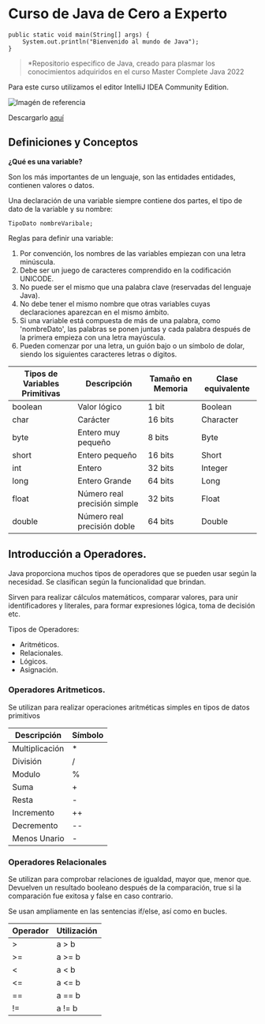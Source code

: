 # Curso de Java de Cero a Experto

    public static void main(String[] args) {  
	    System.out.println("Bienvenido al mundo de Java");
    }

> *Repositorio especifico de Java, creado para plasmar los conocimientos adquiridos en el curso Master Complete Java 2022

Para este curso utilizamos el editor IntelliJ IDEA Community Edition.

![Imagén de referencia](https://upload.wikimedia.org/wikipedia/commons/thumb/9/9c/IntelliJ_IDEA_Icon.svg/100px-IntelliJ_IDEA_Icon.svg.png)

Descargarlo [aquí](https://www.jetbrains.com/es-es/idea/)


## Definiciones y Conceptos

**¿Qué es una variable?**

Son los más importantes de un lenguaje, son las entidades entidades, contienen valores o datos.

Una declaración de una variable siempre contiene dos partes, el tipo de dato de la variable y su nombre:

    TipoDato nombreVaribale;

Reglas para definir una variable: 

 1. Por convención, los nombres de las variables empiezan con una letra minúscula.
 2. Debe ser un juego de caracteres comprendido en la codificación UNICODE.
 3. No puede ser el mismo que una palabra clave (reservadas del lenguaje Java).
 4. No debe tener el mismo nombre que otras variables cuyas declaraciones aparezcan en el mismo ámbito.
 5. Si una variable está compuesta de más de una palabra, como 'nombreDato', las palabras se ponen juntas y cada palabra después de la primera empieza con una letra mayúscula.
 6. Pueden comenzar por una letra, un guión bajo o un símbolo de dolar, siendo los siguientes caracteres letras o dígitos.

| Tipos de Variables Primitivas | Descripción | Tamaño en Memoria | Clase equivalente |
|--|--|--|--|
| boolean | Valor lógico | 1 bit | Boolean
| char | Carácter | 16 bits | Character
| byte | Entero muy pequeño | 8 bits | Byte
| short | Entero pequeño | 16 bits | Short
| int | Entero | 32 bits | Integer
| long | Entero Grande | 64 bits | Long 
| float | Número real precisión simple | 32 bits | Float
| double | Número real precisión doble | 64 bits | Double


## Introducción a Operadores.

Java proporciona muchos tipos de operadores que se pueden usar según la necesidad. Se clasifican según la funcionalidad que brindan.

Sirven para realizar cálculos matemáticos, comparar valores, para unir identificadores y literales, para formar expresiones lógica, toma de decisión etc.

Tipos de Operadores:
 - Aritméticos.
 - Relacionales.
 - Lógicos.
 - Asignación.

### Operadores Aritmeticos.

Se utilizan para realizar operaciones aritméticas simples en tipos de datos primitivos

| Descripción | Símbolo |
|--|--|
| Multiplicación | * |
| División | / |
| Modulo | % |
| Suma | + |
| Resta | - |
| Incremento | ++ |
| Decremento | -- |
| Menos Unario | - |

### Operadores Relacionales

Se utilizan para comprobar relaciones de igualdad, mayor que, menor que. Devuelven un resultado booleano después de la comparación, true si la comparación fue exitosa y false en caso contrario.

Se usan ampliamente en las sentencias if/else, así como en bucles.


| Operador | Utilización |
|--|--|
| > | a > b |
| >= | a >= b |
| < | a < b |
| <= | a <= b |
| == | a == b |
| != | a != b |






